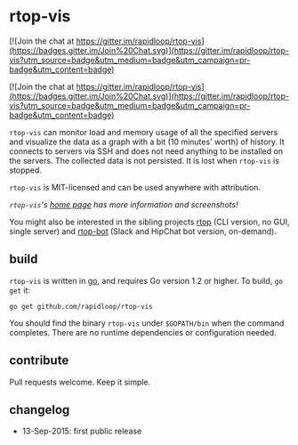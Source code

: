 
# rtop-vis

[![Join the chat at https://gitter.im/rapidloop/rtop-vis](https://badges.gitter.im/Join%20Chat.svg)](https://gitter.im/rapidloop/rtop-vis?utm_source=badge&utm_medium=badge&utm_campaign=pr-badge&utm_content=badge)

[![Join the chat at https://gitter.im/rapidloop/rtop-vis](https://badges.gitter.im/Join%20Chat.svg)](https://gitter.im/rapidloop/rtop-vis?utm_source=badge&utm_medium=badge&utm_campaign=pr-badge&utm_content=badge)

`rtop-vis` can monitor load and memory usage of all the specified servers
and visualize the data as a graph with a bit (10 minutes' worth) of history.
It connects to servers via SSH and does not need anything to be installed
on the servers. The collected data is not persisted. It is lost when `rtop-vis` is stopped.

`rtop-vis` is MIT-licensed and can be used anywhere with attribution.

*`rtop-vis`'s [home page](http://www.rtop-monitor.org/rtop-vis) has more
information and screenshots!*

You might also be interested in the sibling projects
[rtop](http://www.rtop-monitor.org/) (CLI version, no GUI, single server)
and [rtop-bot](http://www.rtop-monitor.org/rtop-bot) (Slack and HipChat
bot version, on-demand).

## build

`rtop-vis` is written in [go](http://golang.org/), and requires Go
version 1.2 or higher. To build, `go get` it:

    go get github.com/rapidloop/rtop-vis

You should find the binary `rtop-vis` under `$GOPATH/bin` when the command
completes. There are no runtime dependencies or configuration needed.

## contribute

Pull requests welcome. Keep it simple.

## changelog
* 13-Sep-2015: first public release
